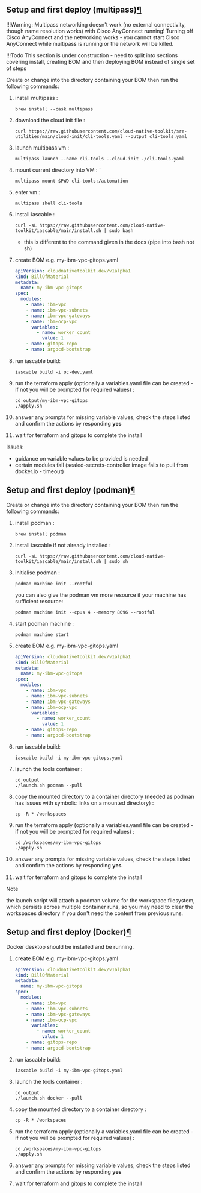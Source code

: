 ## Setup and first deploy (multipass)[¶](https://binnes.github.io/TechZoneAutomation/setup/#setup-and-first-deploy-multipass)

!!!Warning:
Multipass networking doesn't work (no external connectivity, though name resolution works) with Cisco AnyConnect running! Turning off Cisco AnyConnect and the networking works - you cannot start Cisco AnyConnect while multipass is running or the network will be killed.

!!!Todo
    This section is under construction - need to split into sections covering install, creating BOM and then deploying BOM instead of single set of steps

Create or change into the directory containing your BOM then run the following commands:

1. install multipass :

   ```shell
   brew install --cask multipass
   ```

2. download the cloud init file :

   ```shell
   curl https://raw.githubusercontent.com/cloud-native-toolkit/sre-utilities/main/cloud-init/cli-tools.yaml --output cli-tools.yaml
   ```

3. launch multipass vm :

   ```shell
   multipass launch --name cli-tools --cloud-init ./cli-tools.yaml
   ```

4. mount current directory into VM : `

   ```shell
   multipass mount $PWD cli-tools:/automation
   ```

5. enter vm :

   ```shell
   multipass shell cli-tools
   ```

6. install iascable :

   ```shell
   curl -sL https://raw.githubusercontent.com/cloud-native-toolkit/iascable/main/install.sh | sudo bash
   ```

   -   this is different to the command given in the docs (pipe into bash not sh)

7. create BOM e.g. my-ibm-vpc-gitops.yaml

   ```yaml
   apiVersion: cloudnativetoolkit.dev/v1alpha1
   kind: BillOfMaterial
   metadata:
     name: my-ibm-vpc-gitops
   spec:
     modules:
       - name: ibm-vpc
       - name: ibm-vpc-subnets
       - name: ibm-vpc-gateways
       - name: ibm-ocp-vpc
         variables:
           - name: worker_count
             value: 1
       - name: gitops-repo
       - name: argocd-bootstrap
   ```

8. run iascable build:

   ```shell
   iascable build -i oc-dev.yaml
   ```

9. run the terraform apply (optionally a variables.yaml file can be created - if not you will be prompted for required values) :

   ```shell
   cd output/my-ibm-vpc-gitops
   ./apply.sh
   ```

10. answer any prompts for missing variable values, check the steps listed and confirm the actions by responding **yes**
11. wait for terraform and gitops to complete the install

Issues:

-   guidance on variable values to be provided is needed
-   certain modules fail (sealed-secrets-controller image fails to pull from docker.io - timeout)

## Setup and first deploy (podman)[¶](https://binnes.github.io/TechZoneAutomation/setup/#setup-and-first-deploy-podman)

Create or change into the directory containing your BOM then run the following commands:

1. install podman :

   ```shell
   brew install podman
   ```

2. install iascable if not already installed :

   ```shell
   curl -sL https://raw.githubusercontent.com/cloud-native-toolkit/iascable/main/install.sh | sudo sh
   ```

3. initialise podman :

   ```shell
   podman machine init --rootful
   ```

   you can also give the podman vm more resource if your machine has sufficient resource:

   ``` shell
   podman machine init --cpus 4 --memory 8096 --rootful
   ```

4. start podman machine :

   ```shell
   podman machine start
   ```

5. create BOM e.g. my-ibm-vpc-gitops.yaml

   ```yaml
   apiVersion: cloudnativetoolkit.dev/v1alpha1
   kind: BillOfMaterial
   metadata:
     name: my-ibm-vpc-gitops
   spec:
     modules:
       - name: ibm-vpc
       - name: ibm-vpc-subnets
       - name: ibm-vpc-gateways
       - name: ibm-ocp-vpc
         variables:
           - name: worker_count
             value: 1
       - name: gitops-repo
       - name: argocd-bootstrap
   ```

6. run iascable build:

   ```shell
   iascable build -i my-ibm-vpc-gitops.yaml
   ```

7. launch the tools container :

   ```shell
   cd output 
   ./launch.sh podman --pull
   ```

8. copy the mounted directory to a container directory (needed as podman has issues with symbolic links on a mounted directory) :

   ```shell
   cp -R * /workspaces
   ```

9. run the terraform apply (optionally a variables.yaml file can be created - if not you will be prompted for required values) :

    ```shell
    cd /workspaces/my-ibm-vpc-gitops
    ./apply.sh
    ```

10. answer any prompts for missing variable values, check the steps listed and confirm the actions by responding **yes**
11. wait for terraform and gitops to complete the install

Note

the launch script will attach a podman volume for the workspace filesystem, which persists across multiple container runs, so you may need to clear the workspaces directory if you don't need the content from previous runs.

## Setup and first deploy (Docker)[¶](https://binnes.github.io/TechZoneAutomation/setup/#setup-and-first-deploy-podman)

Docker desktop should be installed and be running.

1. create BOM e.g. my-ibm-vpc-gitops.yaml

   ```yaml
   apiVersion: cloudnativetoolkit.dev/v1alpha1
   kind: BillOfMaterial
   metadata:
     name: my-ibm-vpc-gitops
   spec:
     modules:
       - name: ibm-vpc
       - name: ibm-vpc-subnets
       - name: ibm-vpc-gateways
       - name: ibm-ocp-vpc
         variables:
           - name: worker_count
             value: 1
       - name: gitops-repo
       - name: argocd-bootstrap
   ```

2. run iascable build:

   ```shell
   iascable build -i my-ibm-vpc-gitops.yaml
   ```

3. launch the tools container :

   ```shell
   cd output 
   ./launch.sh docker --pull
   ```

4. copy the mounted directory to a container directory :

   ```shell
   cp -R * /workspaces
   ```

5. run the terraform apply (optionally a variables.yaml file can be created - if not you will be prompted for required values) :

   ```shell
   cd /workspaces/my-ibm-vpc-gitops
   ./apply.sh
   ```

6. answer any prompts for missing variable values, check the steps listed and confirm the actions by responding **yes**
7. wait for terraform and gitops to complete the install
